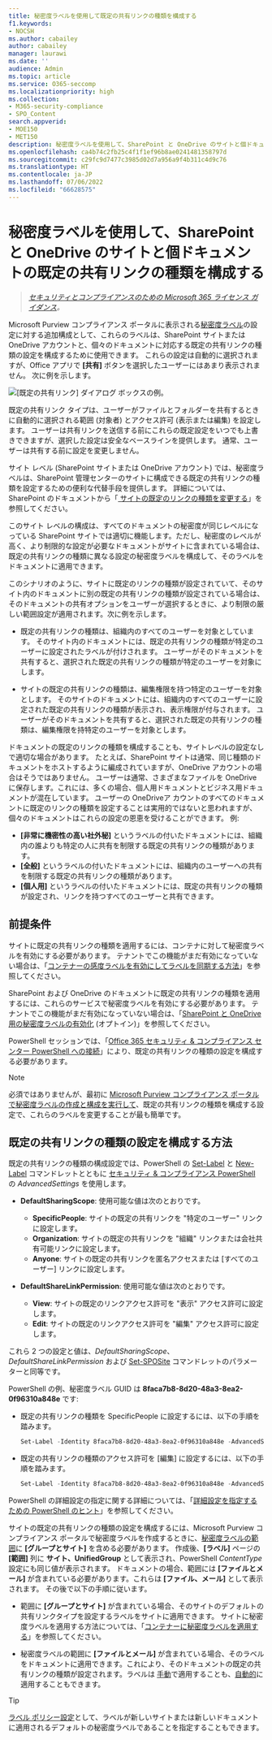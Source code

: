 ```yaml
---
title: 秘密度ラベルを使用して既定の共有リンクの種類を構成する
f1.keywords:
- NOCSH
ms.author: cabailey
author: cabailey
manager: laurawi
ms.date: ''
audience: Admin
ms.topic: article
ms.service: O365-seccomp
ms.localizationpriority: high
ms.collection:
- M365-security-compliance
- SPO_Content
search.appverid:
- MOE150
- MET150
description: 秘密度ラベルを使用して、SharePoint と OneDrive のサイトと個ドキュメントの既定の共有リンクの種類を構成します。
ms.openlocfilehash: ca4b74c2fb25c4f1f1ef96b8ae0241481358797d
ms.sourcegitcommit: c29fc9d7477c3985d02d7a956a9f4b311c4d9c76
ms.translationtype: HT
ms.contentlocale: ja-JP
ms.lasthandoff: 07/06/2022
ms.locfileid: "66628575"
---
```

# <a name="use-sensitivity-labels-to-configure-the-default-sharing-link-type-for-sites-and-documents-in-sharepoint-and-onedrive"></a>秘密度ラベルを使用して、SharePoint と OneDrive のサイトと個ドキュメントの既定の共有リンクの種類を構成する

>*[セキュリティとコンプライアンスのための Microsoft 365 ライセンス ガイダンス](/office365/servicedescriptions/microsoft-365-service-descriptions/microsoft-365-tenantlevel-services-licensing-guidance/microsoft-365-security-compliance-licensing-guidance)。*

Microsoft Purview コンプライアンス ポータルに表示される[秘密度ラベル](sensitivity-labels.md)の設定に対する追加構成として、これらのラベルは、SharePoint サイトまたは OneDrive アカウントと、個々のドキュメントに対応する既定の共有リンクの種類の設定を構成するために使用できます。 これらの設定は自動的に選択されますが、Office アプリで **[共有]** ボタンを選択したユーザーにはあまり表示されません。 次に例を示します。

![[既定の共有リンク] ダイアログ ボックスの例。](../media/default-sharing-link-example.png)

既定の共有リンク タイプは、ユーザーがファイルとフォルダーを共有するときに自動的に選択される範囲 (対象者) とアクセス許可 (表示または編集) を設定します。 ユーザーは共有リンクを送信する前にこれらの既定設定をいつでも上書きできますが、選択した設定は安全なベースラインを提供します。 通常、ユーザーは共有する前に設定を変更しません。

サイト レベル (SharePoint サイトまたは OneDrive アカウント) では、秘密度ラベルは、SharePoint 管理センターのサイトに構成できる既定の共有リンクの種類を設定するための便利な代替手段を提供します。 詳細については、SharePoint のドキュメントから「[ サイトの既定のリンクの種類を変更する](/sharepoint/change-default-sharing-link)」を参照してください。

このサイト レベルの構成は、すべてのドキュメントの秘密度が同じレベルになっている SharePoint サイトでは適切に機能します。ただし、秘密度のレベルが高く、より制限的な設定が必要なドキュメントがサイトに含まれている場合は、既定の共有リンクの種類に異なる設定の秘密度ラベルを構成して、そのラベルをドキュメントに適用できます。

このシナリオのように、サイトに既定のリンクの種類が設定されていて、そのサイト内のドキュメントに別の既定の共有リンクの種類が設定されている場合は、そのドキュメントの共有オプションをユーザーが選択するときに、より制限の厳しい範囲設定が適用されます。次に例を示します。

- 既定の共有リンクの種類は、組織内のすべてのユーザーを対象としています。 そのサイト内のドキュメントには、既定の共有リンクの種類が特定のユーザーに設定されたラベルが付けされます。 ユーザーがそのドキュメントを共有すると、選択された既定の共有リンクの種類が特定のユーザーを対象にします。

- サイトの既定の共有リンクの種類は、編集権限を持つ特定のユーザーを対象とします。 そのサイトのドキュメントには、組織内のすべてのユーザーに設定された既定の共有リンクの種類が表示され、表示権限が付与されます。 ユーザーがそのドキュメントを共有すると、選択された既定の共有リンクの種類は、編集権限を持特定のユーザーを対象とします。

ドキュメントの既定のリンクの種類を構成することも、サイトレベルの設定なしで適切な場合があります。 たとえば、SharePoint サイトは通常、同じ種類のドキュメントをホストするように編成されていますが、OneDrive アカウントの場合はそうではありません。 ユーザーは通常、さまざまなファイルを OneDrive に保存します。これには、多くの場合、個人用ドキュメントとビジネス用ドキュメントが混在しています。 ユーザーの OneDriveア カウントのすべてのドキュメントに既定のリンクの種類を設定することは実用的ではないと思われますが、個々のドキュメントはこれらの設定の恩恵を受けることができます。 例:

- **[非常に機密性の高い社外秘]** というラベルの付いたドキュメントには、組織内の誰よりも特定の人に共有を制限する既定の共有リンクの種類があります。
- **[全般]** というラベルの付いたドキュメントには、組織内のユーザーへの共有を制限する既定の共有リンクの種類があります。
- **[個人用]** というラベルの付いたドキュメントには、既定の共有リンクの種類が設定され、リンクを持つすべてのユーザーと共有できます。

## <a name="prerequisites"></a>前提条件

サイトに既定の共有リンクの種類を適用するには、コンテナに対して秘密度ラベルを有効にする必要があります。 テナントでこの機能がまだ有効になっていない場合は、「[コンテナーの感度ラベルを有効にしてラベルを同期する方法](sensitivity-labels-teams-groups-sites.md#how-to-enable-sensitivity-labels-for-containers-and-synchronize-labels)」を参照してください。

SharePoint および OneDrive のドキュメントに既定の共有リンクの種類を適用するには、これらのサービスで秘密度ラベルを有効にする必要があります。 テナントでこの機能がまだ有効になっていない場合は、「[SharePoint と OneDrive 用の秘密度ラベルの有効化](sensitivity-labels-sharepoint-onedrive-files.md#how-to-enable-sensitivity-labels-for-sharepoint-and-onedrive-opt-in) (オプトイン)」を参照してください。

PowerShell セッションでは、「[Office 365 セキュリティ & コンプライアンス センター PowerShell への接続](/powershell/exchange/office-365-scc/connect-to-scc-powershell/connect-to-scc-powershell)」により、既定の共有リンクの種類の設定を構成する必要があります。

> [!NOTE]
> 必須ではありませんが、最初に [Microsoft Purview コンプライアンス ポータルで秘密度ラベルの作成と構成を実行して](create-sensitivity-labels.md)、既定の共有リンクの種類を構成する設定で、これらのラベルを変更することが最も簡単です。

## <a name="how-to-configure-settings-for-the-default-sharing-link-type"></a>既定の共有リンクの種類の設定を構成する方法

既定の共有リンクの種類の構成設定では、PowerShell の [Set-Label](/powershell/module/exchange/set-label) と [New-Label](/powershell/module/exchange/new-labelpolicy) コマンドレットとともに [セキュリティ & コンプライアンス PowerShell](/powershell/exchange/scc-powershell) の *AdvancedSettings* を使用します。

- **DefaultSharingScope**: 使用可能な値は次のとおりです。
    - **SpecificPeople**: サイトの既定の共有リンクを "特定のユーザー" リンクに設定します。
    - **Organization**: サイトの既定の共有リンクを "組織" リンクまたは会社共有可能リンクに設定します。
    - **Anyone**: サイトの既定の共有リンクを匿名アクセスまたは [すべてのユーザー] リンクに設定します。

- **DefaultShareLinkPermission**: 使用可能な値は次のとおりです。
    - **View**: サイトの既定のリンクアクセス許可を "表示" アクセス許可に設定します。
    - **Edit**: サイトの既定のリンクアクセス許可を "編集" アクセス許可に設定します。

これら 2 つの設定と値は、*DefaultSharingScope*、*DefaultShareLinkPermission* および [Set-SPOSite](/powershell/module/sharepoint-online/set-sposite) コマンドレットのパラメーターと同等です。

PowerShell の例、秘密度ラベル GUID は **8faca7b8-8d20-48a3-8ea2-0f96310a848e** です:

- 既定の共有リンクの種類を SpecificPeople に設定するには、以下の手順を踏みます。
    
    ````powershell
    Set-Label -Identity 8faca7b8-8d20-48a3-8ea2-0f96310a848e -AdvancedSettings @{DefaultSharingScope="SpecificPeople"}
    ````

- 既定の共有リンクの種類のアクセス許可を [編集] に設定するには、以下の手順を踏みます。
    
    ````powershell
    Set-Label -Identity 8faca7b8-8d20-48a3-8ea2-0f96310a848e -AdvancedSettings @{DefaultShareLinkPermission="Edit"}
    ````

PowerShell の詳細設定の指定に関する詳細については、「[詳細設定を指定するための PowerShell のヒント](create-sensitivity-labels.md#powershell-tips-for-specifying-the-advanced-settings)」を参照してください。

サイトの既定の共有リンクの種類の設定を構成するには、Microsoft Purview コンプライアンス ポータルで秘密度ラベルを作成するときに、[秘密度ラベルの範囲](sensitivity-labels.md#label-scopes)に **[グループとサイト]** を含める必要があります。 作成後、**[ラベル]** ページの **[範囲]** 列に **サイト、UnifiedGroup** として表示され、PowerShell *ContentType* 設定にも同じ値が表示されます。 ドキュメントの場合、範囲には **[ファイルとメール]** が含まれている必要があります。これらは **[ファイル、メール]** として表示されます。 その後で以下の手順に従います。

- 範囲に **[グループとサイト]** が含まれている場合、そのサイトのデフォルトの共有リンクタイプを設定するラベルをサイトに適用できます。 サイトに秘密度ラベルを適用する方法については、「[コンテナーに秘密度ラベルを適用する](sensitivity-labels-teams-groups-sites.md#how-to-apply-sensitivity-labels-to-containers)」を参照してください。

- 秘密度ラベルの範囲に **[ファイルとメール]** が含まれている場合、そのラベルをドキュメントに適用できます。これにより、そのドキュメントの既定の共有リンクの種類が設定されます。ラベルは [手動](https://support.microsoft.com/office/apply-sensitivity-labels-to-your-files-and-email-in-office-2f96e7cd-d5a4-403b-8bd7-4cc636bae0f9)で適用することも、[自動的](apply-sensitivity-label-automatically.md)に適用することもできます。

> [!TIP]
> [ラベル ポリシー設定](sensitivity-labels.md#what-label-policies-can-do)として、ラベルが新しいサイトまたは新しいドキュメントに適用されるデフォルトの秘密度ラベルであることを指定することもできます。
